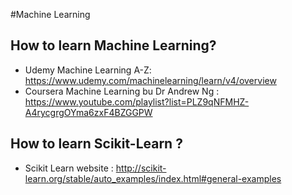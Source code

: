 #Machine Learning 

## How to learn Machine Learning? 
* Udemy Machine Learning A-Z: https://www.udemy.com/machinelearning/learn/v4/overview
* Coursera Machine Learning bu Dr Andrew Ng : https://www.youtube.com/playlist?list=PLZ9qNFMHZ-A4rycgrgOYma6zxF4BZGGPW

## How to learn Scikit-Learn ? 
* Scikit Learn website : http://scikit-learn.org/stable/auto_examples/index.html#general-examples
